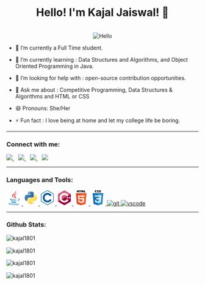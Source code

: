<h1 align="center">
       Hello! I'm Kajal Jaiswal! 👋
</h1>

<p align="center">
   <br>
   <img src="https://c.tenor.com/1mwdqr51emcAAAAC/test-typing.gif" alt="Hello">
</p>

- 🔭 I’m currently a Full Time student. 
       
- 🌱 I’m currently learning :
       Data Structures and Algorithms, and
       Object Oriented Programming in Java.
       
- 🤔 I’m looking for help with : 
       open-source contribution opportunities.
       
- 💬 Ask me about : 
       Competitive Programming,
       Data Structures & Algorithms and 
       HTML or CSS

- 😄 Pronouns: 
       She/Her
       
- ⚡ Fun fact : 
       I love being at home and let my college life be boring.

---

### Connect with me:

  <a href="https://twitter.com/KajalJaiz18">
    <img width="30px" src="https://cdn2.iconfinder.com/data/icons/social-media-2285/512/1_Twitter2_colored_svg-256.png" />
  </a>&ensp;
  <a href="https://www.facebook.com/ka.j.al1801">
    <img width="30px" src="https://cdn2.iconfinder.com/data/icons/social-media-2285/512/1_Facebook_colored_svg_copy-512.png" />
  </a>&ensp;
  <a href="https://www.linkedin.com/in/kajal-jaiswal-2b55741bb/">
    <img width="30px" src="https://www.vectorlogo.zone/logos/linkedin/linkedin-icon.svg" />
  </a>&ensp;
  <a href="https://www.instagram.com/ka_j_al18/">
    <img width="30px" src="https://www.vectorlogo.zone/logos/instagram/instagram-icon.svg" />
  </a>
      

<br />

---

### Languages and Tools:

<p align="left"> <a href="https://www.java.com" target="_blank"> <img src="https://raw.githubusercontent.com/devicons/devicon/master/icons/java/java-original.svg" alt="java" width="40" height="40"/> </a> <a href="https://www.python.org" target="_blank"> <img src="https://raw.githubusercontent.com/devicons/devicon/master/icons/python/python-original.svg" alt="python" width="40" height="40"/> </a> <a href="https://www.w3schools.in/c-tutorial/" target="_blank"> <img src="https://github.com/devicons/devicon/blob/master/icons/c/c-line.svg" alt="C-lang" width="40" height="40"/> </a> <a href="https://www.w3schools.com/cpp/" target="_blank"> <img src="https://raw.githubusercontent.com/devicons/devicon/master/icons/cplusplus/cplusplus-original.svg" alt="cplusplus" width="40" height="40"/> </a> <a href="https://www.w3.org/html/" target="_blank"> <img src="https://raw.githubusercontent.com/devicons/devicon/master/icons/html5/html5-original-wordmark.svg" alt="html5" width="40" height="40"/> </a> <a href="https://www.w3schools.com/css/" target="_blank"> <img src="https://raw.githubusercontent.com/devicons/devicon/master/icons/css3/css3-original-wordmark.svg" alt="css3" width="40" height="40"/> </a> <a href="https://git-scm.com/" target="_blank"> <img src="https://www.vectorlogo.zone/logos/git-scm/git-scm-icon.svg" alt="git" width="40" height="40"/> </a> <a href="https://code.visualstudio.com/" target="_blank"> <img src="https://cdn.icon-icons.com/icons2/2107/PNG/512/file_type_vscode_icon_130084.png" alt="vscode" width="40" height="40"/> </a> </p>

---

### Github Stats:

<p align="left"> <img src="https://komarev.com/ghpvc/?username=kajal1801&label=Profile%20views&color=0e75b6&style=flat" alt="kajal1801" /> </p>

<p><img align="center" src="https://github-readme-stats.vercel.app/api/top-langs?username=kajal1801&show_icons=true&locale=en&layout=compact" alt="kajal1801" /></p>

<p><img align="center" src="https://github-readme-stats.vercel.app/api?username=kajal1801&show_icons=true&locale=en" alt="kajal1801" /></p>

<p><img align="center" src="https://github-readme-streak-stats.herokuapp.com/?user=kajal1801&" alt="kajal1801" /></p>

<br />
